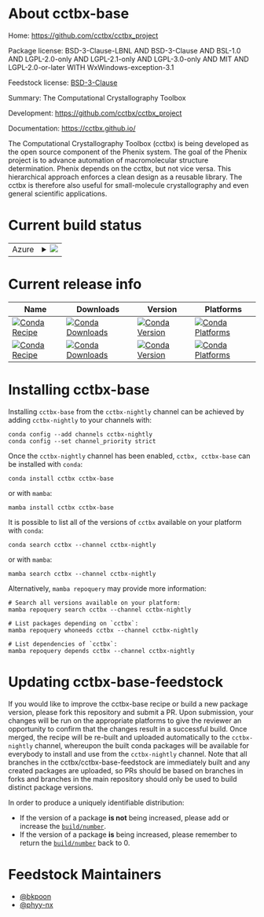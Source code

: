 About cctbx-base
================

Home: https://github.com/cctbx/cctbx_project

Package license: BSD-3-Clause-LBNL AND BSD-3-Clause AND BSL-1.0 AND LGPL-2.0-only AND LGPL-2.1-only AND LGPL-3.0-only AND MIT AND LGPL-2.0-or-later WITH WxWindows-exception-3.1

Feedstock license: [BSD-3-Clause](https://github.com/cctbx/nightly-feedstock/blob/main/LICENSE.txt)

Summary: The Computational Crystallography Toolbox

Development: https://github.com/cctbx/cctbx_project

Documentation: https://cctbx.github.io/

The Computational Crystallography Toolbox (cctbx) is being developed
as the open source component of the Phenix system. The goal of the
Phenix project is to advance automation of macromolecular structure
determination. Phenix depends on the cctbx, but not vice versa. This
hierarchical approach enforces a clean design as a reusable library.
The cctbx is therefore also useful for small-molecule crystallography
and even general scientific applications.


Current build status
====================


<table>
    
  <tr>
    <td>Azure</td>
    <td>
      <details>
        <summary>
          <a href="https://dev.azure.com/cctbx-release/feedstock-builds/_build/latest?definitionId=11&branchName=main">
            <img src="https://dev.azure.com/cctbx-release/feedstock-builds/_apis/build/status/nightly-feedstock?branchName=main">
          </a>
        </summary>
        <table>
          <thead><tr><th>Variant</th><th>Status</th></tr></thead>
          <tbody><tr>
              <td>linux_64_numpy1.19python3.7.____cpython</td>
              <td>
                <a href="https://dev.azure.com/cctbx-release/feedstock-builds/_build/latest?definitionId=11&branchName=main">
                  <img src="https://dev.azure.com/cctbx-release/feedstock-builds/_apis/build/status/nightly-feedstock?branchName=main&jobName=linux&configuration=linux_64_numpy1.19python3.7.____cpython" alt="variant">
                </a>
              </td>
            </tr><tr>
              <td>linux_64_numpy1.19python3.8.____cpython</td>
              <td>
                <a href="https://dev.azure.com/cctbx-release/feedstock-builds/_build/latest?definitionId=11&branchName=main">
                  <img src="https://dev.azure.com/cctbx-release/feedstock-builds/_apis/build/status/nightly-feedstock?branchName=main&jobName=linux&configuration=linux_64_numpy1.19python3.8.____cpython" alt="variant">
                </a>
              </td>
            </tr><tr>
              <td>linux_64_numpy1.19python3.9.____cpython</td>
              <td>
                <a href="https://dev.azure.com/cctbx-release/feedstock-builds/_build/latest?definitionId=11&branchName=main">
                  <img src="https://dev.azure.com/cctbx-release/feedstock-builds/_apis/build/status/nightly-feedstock?branchName=main&jobName=linux&configuration=linux_64_numpy1.19python3.9.____cpython" alt="variant">
                </a>
              </td>
            </tr><tr>
              <td>linux_64_numpy1.21python3.10.____cpython</td>
              <td>
                <a href="https://dev.azure.com/cctbx-release/feedstock-builds/_build/latest?definitionId=11&branchName=main">
                  <img src="https://dev.azure.com/cctbx-release/feedstock-builds/_apis/build/status/nightly-feedstock?branchName=main&jobName=linux&configuration=linux_64_numpy1.21python3.10.____cpython" alt="variant">
                </a>
              </td>
            </tr><tr>
              <td>osx_64_numpy1.19python3.7.____cpython</td>
              <td>
                <a href="https://dev.azure.com/cctbx-release/feedstock-builds/_build/latest?definitionId=11&branchName=main">
                  <img src="https://dev.azure.com/cctbx-release/feedstock-builds/_apis/build/status/nightly-feedstock?branchName=main&jobName=osx&configuration=osx_64_numpy1.19python3.7.____cpython" alt="variant">
                </a>
              </td>
            </tr><tr>
              <td>osx_64_numpy1.19python3.8.____cpython</td>
              <td>
                <a href="https://dev.azure.com/cctbx-release/feedstock-builds/_build/latest?definitionId=11&branchName=main">
                  <img src="https://dev.azure.com/cctbx-release/feedstock-builds/_apis/build/status/nightly-feedstock?branchName=main&jobName=osx&configuration=osx_64_numpy1.19python3.8.____cpython" alt="variant">
                </a>
              </td>
            </tr><tr>
              <td>osx_64_numpy1.19python3.9.____cpython</td>
              <td>
                <a href="https://dev.azure.com/cctbx-release/feedstock-builds/_build/latest?definitionId=11&branchName=main">
                  <img src="https://dev.azure.com/cctbx-release/feedstock-builds/_apis/build/status/nightly-feedstock?branchName=main&jobName=osx&configuration=osx_64_numpy1.19python3.9.____cpython" alt="variant">
                </a>
              </td>
            </tr><tr>
              <td>osx_64_numpy1.21python3.10.____cpython</td>
              <td>
                <a href="https://dev.azure.com/cctbx-release/feedstock-builds/_build/latest?definitionId=11&branchName=main">
                  <img src="https://dev.azure.com/cctbx-release/feedstock-builds/_apis/build/status/nightly-feedstock?branchName=main&jobName=osx&configuration=osx_64_numpy1.21python3.10.____cpython" alt="variant">
                </a>
              </td>
            </tr><tr>
              <td>osx_arm64_numpy1.19python3.8.____cpython</td>
              <td>
                <a href="https://dev.azure.com/cctbx-release/feedstock-builds/_build/latest?definitionId=11&branchName=main">
                  <img src="https://dev.azure.com/cctbx-release/feedstock-builds/_apis/build/status/nightly-feedstock?branchName=main&jobName=osx&configuration=osx_arm64_numpy1.19python3.8.____cpython" alt="variant">
                </a>
              </td>
            </tr><tr>
              <td>osx_arm64_numpy1.19python3.9.____cpython</td>
              <td>
                <a href="https://dev.azure.com/cctbx-release/feedstock-builds/_build/latest?definitionId=11&branchName=main">
                  <img src="https://dev.azure.com/cctbx-release/feedstock-builds/_apis/build/status/nightly-feedstock?branchName=main&jobName=osx&configuration=osx_arm64_numpy1.19python3.9.____cpython" alt="variant">
                </a>
              </td>
            </tr><tr>
              <td>osx_arm64_numpy1.21python3.10.____cpython</td>
              <td>
                <a href="https://dev.azure.com/cctbx-release/feedstock-builds/_build/latest?definitionId=11&branchName=main">
                  <img src="https://dev.azure.com/cctbx-release/feedstock-builds/_apis/build/status/nightly-feedstock?branchName=main&jobName=osx&configuration=osx_arm64_numpy1.21python3.10.____cpython" alt="variant">
                </a>
              </td>
            </tr><tr>
              <td>win_64_numpy1.19python3.7.____cpython</td>
              <td>
                <a href="https://dev.azure.com/cctbx-release/feedstock-builds/_build/latest?definitionId=11&branchName=main">
                  <img src="https://dev.azure.com/cctbx-release/feedstock-builds/_apis/build/status/nightly-feedstock?branchName=main&jobName=win&configuration=win_64_numpy1.19python3.7.____cpython" alt="variant">
                </a>
              </td>
            </tr><tr>
              <td>win_64_numpy1.19python3.8.____cpython</td>
              <td>
                <a href="https://dev.azure.com/cctbx-release/feedstock-builds/_build/latest?definitionId=11&branchName=main">
                  <img src="https://dev.azure.com/cctbx-release/feedstock-builds/_apis/build/status/nightly-feedstock?branchName=main&jobName=win&configuration=win_64_numpy1.19python3.8.____cpython" alt="variant">
                </a>
              </td>
            </tr><tr>
              <td>win_64_numpy1.19python3.9.____cpython</td>
              <td>
                <a href="https://dev.azure.com/cctbx-release/feedstock-builds/_build/latest?definitionId=11&branchName=main">
                  <img src="https://dev.azure.com/cctbx-release/feedstock-builds/_apis/build/status/nightly-feedstock?branchName=main&jobName=win&configuration=win_64_numpy1.19python3.9.____cpython" alt="variant">
                </a>
              </td>
            </tr><tr>
              <td>win_64_numpy1.21python3.10.____cpython</td>
              <td>
                <a href="https://dev.azure.com/cctbx-release/feedstock-builds/_build/latest?definitionId=11&branchName=main">
                  <img src="https://dev.azure.com/cctbx-release/feedstock-builds/_apis/build/status/nightly-feedstock?branchName=main&jobName=win&configuration=win_64_numpy1.21python3.10.____cpython" alt="variant">
                </a>
              </td>
            </tr>
          </tbody>
        </table>
      </details>
    </td>
  </tr>
</table>

Current release info
====================

| Name | Downloads | Version | Platforms |
| --- | --- | --- | --- |
| [![Conda Recipe](https://img.shields.io/badge/recipe-cctbx-green.svg)](https://anaconda.org/cctbx-nightly/cctbx) | [![Conda Downloads](https://img.shields.io/conda/dn/cctbx-nightly/cctbx.svg)](https://anaconda.org/cctbx-nightly/cctbx) | [![Conda Version](https://img.shields.io/conda/vn/cctbx-nightly/cctbx.svg)](https://anaconda.org/cctbx-nightly/cctbx) | [![Conda Platforms](https://img.shields.io/conda/pn/cctbx-nightly/cctbx.svg)](https://anaconda.org/cctbx-nightly/cctbx) |
| [![Conda Recipe](https://img.shields.io/badge/recipe-cctbx--base-green.svg)](https://anaconda.org/cctbx-nightly/cctbx-base) | [![Conda Downloads](https://img.shields.io/conda/dn/cctbx-nightly/cctbx-base.svg)](https://anaconda.org/cctbx-nightly/cctbx-base) | [![Conda Version](https://img.shields.io/conda/vn/cctbx-nightly/cctbx-base.svg)](https://anaconda.org/cctbx-nightly/cctbx-base) | [![Conda Platforms](https://img.shields.io/conda/pn/cctbx-nightly/cctbx-base.svg)](https://anaconda.org/cctbx-nightly/cctbx-base) |

Installing cctbx-base
=====================

Installing `cctbx-base` from the `cctbx-nightly` channel can be achieved by adding `cctbx-nightly` to your channels with:

```
conda config --add channels cctbx-nightly
conda config --set channel_priority strict
```

Once the `cctbx-nightly` channel has been enabled, `cctbx, cctbx-base` can be installed with `conda`:

```
conda install cctbx cctbx-base
```

or with `mamba`:

```
mamba install cctbx cctbx-base
```

It is possible to list all of the versions of `cctbx` available on your platform with `conda`:

```
conda search cctbx --channel cctbx-nightly
```

or with `mamba`:

```
mamba search cctbx --channel cctbx-nightly
```

Alternatively, `mamba repoquery` may provide more information:

```
# Search all versions available on your platform:
mamba repoquery search cctbx --channel cctbx-nightly

# List packages depending on `cctbx`:
mamba repoquery whoneeds cctbx --channel cctbx-nightly

# List dependencies of `cctbx`:
mamba repoquery depends cctbx --channel cctbx-nightly
```




Updating cctbx-base-feedstock
=============================

If you would like to improve the cctbx-base recipe or build a new
package version, please fork this repository and submit a PR. Upon submission,
your changes will be run on the appropriate platforms to give the reviewer an
opportunity to confirm that the changes result in a successful build. Once
merged, the recipe will be re-built and uploaded automatically to the
`cctbx-nightly` channel, whereupon the built conda packages will be available for
everybody to install and use from the `cctbx-nightly` channel.
Note that all branches in the cctbx/cctbx-base-feedstock are
immediately built and any created packages are uploaded, so PRs should be based
on branches in forks and branches in the main repository should only be used to
build distinct package versions.

In order to produce a uniquely identifiable distribution:
 * If the version of a package **is not** being increased, please add or increase
   the [``build/number``](https://docs.conda.io/projects/conda-build/en/latest/resources/define-metadata.html#build-number-and-string).
 * If the version of a package **is** being increased, please remember to return
   the [``build/number``](https://docs.conda.io/projects/conda-build/en/latest/resources/define-metadata.html#build-number-and-string)
   back to 0.

Feedstock Maintainers
=====================

* [@bkpoon](https://github.com/bkpoon/)
* [@phyy-nx](https://github.com/phyy-nx/)

